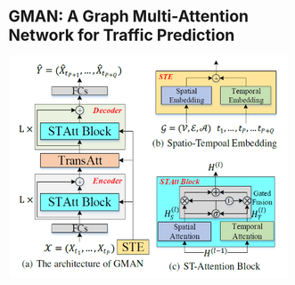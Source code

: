 # GMAN: A Graph Multi-Attention Network for Traffic Prediction

<p align="center">
  <img width="500" height="400" src=./figure/GMAN.png>
</p>


